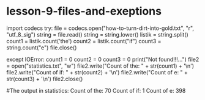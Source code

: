 # lesson-9-files-and-exeptions
import codecs
try:
    file = codecs.open("how-to-turn-dirt-into-gold.txt", "r", "utf_8_sig")
    string = file.read()
    string = string.lower()
    listik = string.split()
    count1 = listik.count('the')
    count2 = listik.count("if")
    count3 = string.count("e")
    file.close()

except IOError:
    count1 = 0
    count2 = 0
    count3 = 0
    print("Not found!!!...")
file2 = open("statistics.txt", "w")
file2.write("Count of the: " + str(count1) + '\n')
file2.write("Count of if: " + str(count2) + '\n')
file2.write("Count of e: " + str(count3) + '\n')
file2.close()




#The output in statistics:
Count of the: 70
Count of if: 1
Count of e: 398

